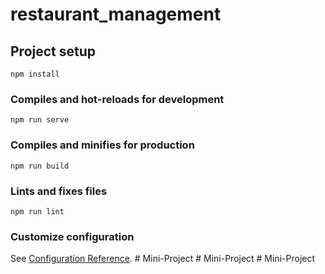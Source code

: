 # restaurant_management

## Project setup
```
npm install
```

### Compiles and hot-reloads for development
```
npm run serve
```

### Compiles and minifies for production
```
npm run build
```

### Lints and fixes files
```
npm run lint
```

### Customize configuration
See [Configuration Reference](https://cli.vuejs.org/config/).
#   M i n i - P r o j e c t  
 #   M i n i - P r o j e c t  
 #   M i n i - P r o j e c t  
 